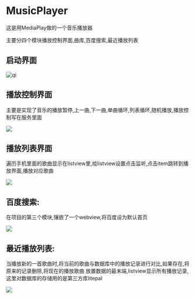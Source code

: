 # MusicPlayer
这是用MediaPlay做的一个音乐播放器

主要分四个模块播放控制界面,曲库,百度搜索,最近播放列表

启动界面
--

![qi](https://github.com/huyuxin95/MusicPlayer/tree/master/images/01.png)

播放控制界面
--
主要是实现了音乐的播放暂停,上一曲,下一曲,单曲循环,列表循环,随机播放,播放控制写在服务里面

![](https://github.com/huyuxin95/MusicPlayer/tree/master/images/02.png)

播放列表界面
--
遍历手机里面的歌曲显示在listview里,给listview设置点击监听,点击item跳转到播放界面,播放对应歌曲

![](https://github.com/huyuxin95/MusicPlayer/tree/master/images/03.png)

百度搜索:
--
在项目的第三个模块,镶嵌了一个webview,将百度设为默认首页

![](https://github.com/huyuxin95/MusicPlayer/tree/master/images/04.png)

最近播放列表:
--
当播放新的一首歌曲时,将当前的歌曲与数据库中的播放记录进行对比,如果存在,将原来的记录删除,将现在的播放歌曲
放置数据的最末端,listview显示所有播放记录,这里对数据库的存储用的是第三方库litepal

![](https://github.com/huyuxin95/MusicPlayer/tree/master/images/05.png)

